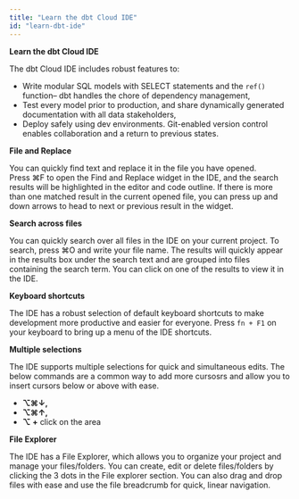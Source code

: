 ```yaml
---
title: "Learn the dbt Cloud IDE"
id: "learn-dbt-ide"
---
```


**Learn the dbt Cloud IDE**  

The dbt Cloud IDE includes robust features to:

- Write modular SQL models with SELECT statements and the `ref()` function– dbt handles the chore of dependency management,
- Test every model prior to production, and share dynamically generated documentation with all data stakeholders,
- Deploy safely using dev environments. Git-enabled version control enables collaboration and a return to previous states.

**File and Replace** 

You can quickly find text and replace it in the file you have opened. Press ⌘F to open the Find and Replace widget in the IDE, and the search results will be highlighted in the editor and code outline. If there is more than one matched result in the current opened file, you can press up and down arrows to head to next or previous result in the widget.

**Search across files** 

You can quickly search over all files in the IDE on your current project. To search, press ⌘O and write your file name. The results will quickly appear in the results box under the search text and are grouped into files containing the search term.  You can click on one of the results to view it in the IDE.

**Keyboard shortcuts** 

The IDE has a robust selection of default keyboard shortcuts to make development more productive and easier for everyone. Press `fn + F1` on your keyboard to bring up a menu of the IDE shortcuts. 

**Multiple selections** 

The IDE supports multiple selections for quick and simultaneous edits. The below commands are a common way to add more cursosrs and allow you to insert cursors below or above with ease.

- **⌥⌘↓,**
- **⌥⌘↑,**
- **⌥ +** click on the area

<p align=“center”>
<Lightbox src=“/img/docs/dbt-cloud/cloud-ide/multi-selector.gif" title="Using Multi selections in the dbt Cloud IDE"/> 
</p>                                                                                                              
                                                                                                                    
**File Explorer** 

The IDE has a File Explorer, which allows you to organize your project and manage your files/folders. You can create, edit or delete files/folders by clicking the 3 dots in the File explorer section. You can also drag and drop files with ease and use the file breadcrumb for quick, linear navigation.
                                                                                                                    
<p align=“left”>
<Lightbox src=“/img/docs/dbt-cloud/cloud-ide/file-explorer.png" title="dbt Cloud IDE File Explorer"/> 
</p> 

<p align=“left”>
<Lightbox src=“/img/docs/dbt-cloud/cloud-ide/breadcrumbs.png" title="dbt Cloud IDE Breadcrumbs navigation"/> 
</p> 
                                                                                                          
                                                                                                          
